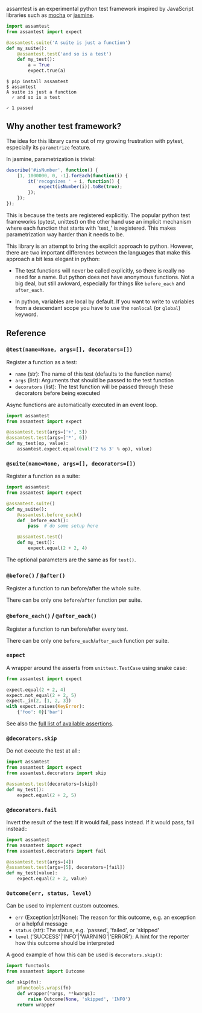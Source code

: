 assamtest is an experimental python test framework inspired by JavaScript
libraries such as [mocha](https://mochajs.org/) or
[jasmine](https://jasmine.github.io/).

```python
import assamtest
from assamtest import expect

@assamtest.suite('A suite is just a function')
def my_suite():
	@assamtest.test('and so is a test')
	def my_test():
		a = True
		expect.true(a)
```

```
$ pip install assamtest
$ assamtest
A suite is just a function
  ✓ and so is a test

✓ 1 passed
```

## Why another test framework?

The idea for this library came out of my growing frustration with pytest,
especially its `parametrize` feature.

In jasmine, parametrization is trivial:

```js
describe('#isNumber', function() {
	[1, 1000000, 0, -1].forEach(function(i) {
		it('recognizes ' + i, function() {
			expect(isNumber(i)).toBe(true);
		});
	});
});
```

This is because the tests are registered explicitly. The popular python test
frameworks (pytest, unittest) on the other hand use an implicit mechanism where
each function that starts with 'test\_' is registered. This makes
parametrization way harder than it needs to be.

This library is an attempt to bring the explicit approach to python. However,
there are two important differences between the languages that make this
approach a bit less elegant in python:

-	The test functions will never be called explicitly, so there is really no
	need for a name. But python does not have anonymous functions. Not a big
	deal, but still awkward, especially for things like `before_each` and
	`after_each`.

-	In python, variables are local by default. If you want to write to variables
	from a descendant scope you have to use the `nonlocal` (or `global`) keyword.

## Reference

### `@test(name=None, args=[], decorators=[])`

Register a function as a test:

*	`name` (str): The name of this test (defaults to the function name)
*	`args` (list): Arguments that should be passed to the test function
*	`decorators` (list): The test function will be passed through these decorators before being executed

Async functions are automatically executed in an event loop.

```python
import assamtest
from assamtest import expect

@assamtest.test(args=['+', 5])
@assamtest.test(args=['*', 6])
def my_test(op, value):
	assamtest.expect.equal(eval('2 %s 3' % op), value)
```

### `@suite(name=None, args=[], decorators=[])`

Register a function as a suite:

```python
import assamtest
from assamtest import expect

@assamtest.suite()
def my_suite():
	@assamtest.before_each()
	def _before_each():
		pass  # do some setup here

	@assamtest.test()
	def my_test():
		expect.equal(2 + 2, 4)
```

The optional parameters are the same as for `test()`.

### `@before()` / `@after()`

Register a function to run before/after the whole suite.

There can be only one `before`/`after` function per suite.

### `@before_each()` / `@after_each()`

Register a function to run before/after every test.

There can be only one `before_each`/`after_each` function per suite.

### `expect`

A wrapper around the asserts from `unittest.TestCase` using snake case:

```python
from assamtest import expect

expect.equal(2 + 2, 4)
expect.not_equal(2 + 2, 5)
expect._in(2, [1, 2, 3])
with expect.raises(KeyError):
	{'foo': 0}['bar']
```

See also the [full list of available assertions](https://docs.python.org/3/library/unittest.html?highlight=unittest%20testcase#assert-methods>).

### `@decorators.skip`

Do not execute the test at all::

```python
import assamtest
from assamtest import expect
from assamtest.decorators import skip

@assamtest.test(decorators=[skip])
def my_test():
	expect.equal(2 + 2, 5)
```

### `@decorators.fail`

Invert the result of the test: If it would fail, pass instead. If it would
pass, fail instead::

```python
import assamtest
from assamtest import expect
from assamtest.decorators import fail

@assamtest.test(args=[4])
@assamtest.test(args=[5], decorators=[fail])
def my_test(value):
	expect.equal(2 + 2, value)
```

### `Outcome(err, status, level)`

Can be used to implement custom outcomes.

*	`err` (Exception|str|None): The reason for this outcome, e.g. an exception or a helpful message
*	`status` (str): The status, e.g. 'passed', 'failed', or 'skipped'
*	`level` ('SUCCESS'|'INFO'|'WARNING'|'ERROR'): A hint for the reporter how this outcome should be interpreted

A good example of how this can be used is `decorators.skip()`:

```python
import functools
from assamtest import Outcome

def skip(fn):
	@functools.wraps(fn)
	def wrapper(*args, **kwargs):
		raise Outcome(None, 'skipped', 'INFO')
	return wrapper
```
